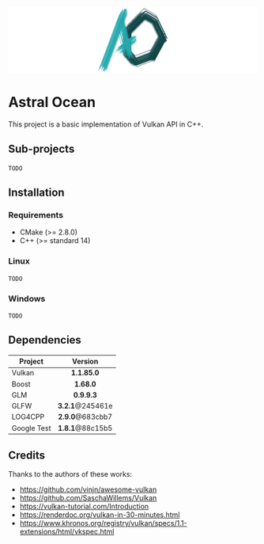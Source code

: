 ![Project logo](https://raw.githubusercontent.com/Thurstag/astral-ocean/res/images/logo/logo(banner).png)

# Astral Ocean
This project is a basic implementation of Vulkan API in C++.

## Sub-projects

```
TODO
```

## Installation

### Requirements

* CMake (>= 2.8.0)
* C++ (>= standard 14)

### Linux

```
TODO
```

### Windows

```
TODO
```

## Dependencies

| Project       | Version           |
| ------------- |:-----------------:|
| Vulkan        | **1.1.85.0**      |
| Boost         | **1.68.0**        |
| GLM           | **0.9.9.3**       |
| GLFW          | **3.2.1**@245461e |
| LOG4CPP       | **2.9.0**@683cbb7 |
| Google Test   | **1.8.1**@88c15b5 |

## Credits

Thanks to the authors of these works:

* https://github.com/vinjn/awesome-vulkan
* https://github.com/SaschaWillems/Vulkan
* https://vulkan-tutorial.com/Introduction
* https://renderdoc.org/vulkan-in-30-minutes.html
* https://www.khronos.org/registry/vulkan/specs/1.1-extensions/html/vkspec.html

